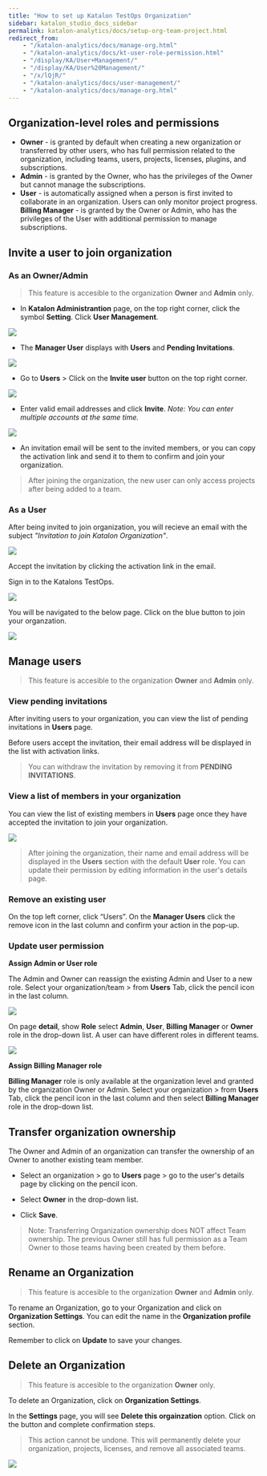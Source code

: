 ```yaml
---
title: "How to set up Katalon TestOps Organization"
sidebar: katalon_studio_docs_sidebar
permalink: katalon-analytics/docs/setup-org-team-project.html
redirect_from:
    - "/katalon-analytics/docs/manage-org.html"
    - "/katalon-analytics/docs/kt-user-role-permission.html"
    - "/display/KA/User+Management/"
    - "/display/KA/User%20Management/"
    - "/x/lQjR/"
    - "/katalon-analytics/docs/user-management/"
    - "/katalon-analytics/docs/manage-org.html"
---
```

## **Organization-level roles and permissions** 

* **Owner** - is granted by default when creating a new organization or transferred by other users, who has full permission related to the organization, including teams, users, projects, licenses, plugins, and subscriptions.
* **Admin** - is granted by the Owner, who has the privileges of the Owner but cannot manage the subscriptions.
* **User** - is automatically assigned when a person is first invited to collaborate in an organization. Users can only monitor project progress.
**Billing Manager** - is granted by the Owner or Admin, who has the privileges of the User with additional permission to manage subscriptions.

## Invite a user to join organization

### As an Owner/Admin

> This feature is accesible to the organization **Owner** and **Admin** only.

* In **Katalon Administrantion** page, on the top right corner, click the symbol **Setting**. Click **User Management**.

![](https://github.com/katalon-studio/docs-images/raw/master/katalon-analytics/docs/setup-org-team-project/kt_set_org_user_manage.png)

* The **Manager User** displays with **Users** and **Pending Invitations**.

![](https://github.com/katalon-studio/docs-images/raw/master/katalon-analytics/docs/setup-org-team-project/kt_manager_user.png)

* Go to **Users** > Click on the **Invite user** button on the top right corner.

![](https://github.com/katalon-studio/docs-images/raw/master/katalon-analytics/docs/setup-org-team-project/kt_user_manage_invite.png)

* Enter valid email addresses and click **Invite**. *Note: You can enter multiple accounts at the same time.*

![](https://github.com/katalon-studio/docs-images/raw/master/katalon-analytics/docs/setup-org-team-project/kt_invite_user.png)

* An invitation email will be sent to the invited members, or you can copy the activation link and send it to them to confirm and join your organization.

> After joining the organization, the new user can only access projects after being added to a team.

### As a User

After being invited to join organization, you will recieve an email with the subject *"Invitation to join Katalon Organization"*.

![](https://github.com/katalon-studio/docs-images/raw/master/katalon-analytics/docs/setup-org-team-project/kt_mail_invite.png)

Accept the invitation by clicking the activation link in the email.

Sign in to the Katalons TestOps.

![](https://github.com/katalon-studio/docs-images/raw/master/katalon-analytics/docs/setup-org-team-project/login_kat_testops.png)

You will be navigated to the below page. Click on the blue button to join your organzation.

![](https://github.com/katalon-studio/docs-images/raw/master/katalon-analytics/docs/setup-org-team-project/kt_invitation_org.png)

## Manage users

> This feature is accesible to the organization **Owner** and **Admin** only.

### View pending invitations

After inviting users to your organization, you can view the list of pending invitations in **Users** page.

Before users accept the invitation, their email address will be displayed in the list with activation links. 

> You can withdraw the invitation by removing it from **PENDING INVITATIONS**.

### View a list of members in your organization

You can view the list of existing members in **Users** page once they have accepted the invitation to join your organization.

![](https://github.com/katalon-studio/docs-images/raw/master/katalon-analytics/docs/setup-org-team-project/kt_manager_user.png)

> After joining the organization, their name and email address will be displayed in the **Users** section with the default **User** role. You can update their permission by editing information in the user's details page.

### Remove an existing user

On the top left corner, click “Users”. On the **Manager Users** click the remove icon in the last column and confirm your action in the pop-up.

### Update user permission

**Assign Admin or User role**

The Admin and Owner can reassign the existing Admin and User to a new role. Select your organization/team > from **Users** Tab, click the pencil icon in the last column.

![](https://github.com/katalon-studio/docs-images/raw/master/katalon-analytics/docs/setup-org-team-project/kt_manager_user_change_user.png)

On page **detail**, show **Role** select **Admin**, **User**, **Billing Manager** or **Owner** role in the drop-down list. A user can have different roles in different teams.

![](https://github.com/katalon-studio/docs-images/raw/master/katalon-analytics/docs/setup-org-team-project/kt_change_role_user.png)

**Assign Billing Manager role**

**Billing Manager** role is only available at the organization level and granted by the organization Owner or Admin. Select your organization > from **Users** Tab, click the pencil icon in the last column and then select **Billing Manager** role in the drop-down list.

## Transfer organization ownership

The Owner and Admin of an organization can transfer the ownership of an Owner to another existing team member. 

* Select an organization > go to **Users** page > go to the user's details page by clicking on the pencil icon.

* Select **Owner** in the drop-down list.

* Click **Save**.

> Note: Transferring Organization ownership does NOT affect Team ownership. The previous Owner still has full permission as a Team Owner to those teams having been created by them before.

## Rename an Organization

> This feature is accesible to the organization **Owner** and **Admin** only.

To rename an Organization, go to your Organization and click on **Organization Settings**. You can edit the name in the **Organization profile** section.

Remember to click on **Update** to save your changes.

## Delete an Organization

> This feature is accesible to the organization **Owner** only.

To delete an Organization, click on **Organization Settings**.

In the **Settings** page, you will see **Delete this orgainzation** option. Click on the button and complete confirmation steps.

> This action cannot be undone. This will permanently delete your organization, projects, licenses, and remove all associated teams.

<img src="https://github.com/katalon-studio/docs-images/raw/master/katalon-analytics/docs/setup-org-team-project/delete-org.png" width="" height="">